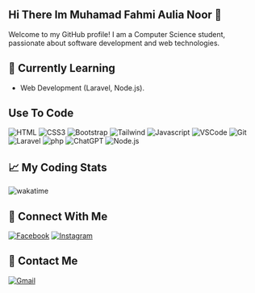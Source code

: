 ## Hi There Im Muhamad Fahmi Aulia Noor 👋
Welcome to my GitHub profile! I am a Computer Science student, passionate about software development and web technologies.

## 🌱 Currently Learning
- Web Development (Laravel, Node.js).

## Use To Code
![HTML](https://img.shields.io/badge/HTML5-E34F26?style=for-the-badge&logo=html5&logoColor=white)
![CSS3](https://img.shields.io/badge/CSS3-1572B6?style=for-the-badge&logo=css3&logoColor=white)
![Bootstrap](https://img.shields.io/badge/Bootstrap-563D7C?style=for-the-badge&logo=bootstrap&logoColor=white)
![Tailwind](https://img.shields.io/badge/Tailwind_CSS-06B6D4?style=for-the-badge&logo=tailwindcss&logoColor=white)
![Javascript](https://img.shields.io/badge/Javascript-F0DB4F?style=for-the-badge&labelColor=black&logo=javascript&logoColor=white)
![VSCode](https://img.shields.io/badge/Visual%20Studio%20Code-007ACC?style=for-the-badge&logo=visual-studio-code&logoColor=white)
![Git](https://img.shields.io/badge/Git-F05032?style=for-the-badge&logo=git&logoColor=white)
![Laravel](https://img.shields.io/badge/Laravel-F05032?style=for-the-badge&logo=laravel&logoColor=white)
![php](https://img.shields.io/badge/php-777BB4?style=for-the-badge&logo=php&logoColor=white)
![ChatGPT](https://img.shields.io/badge/ChatGPT-00A67E?style=for-the-badge&logo=openai&logoColor=white)
![Node.js](https://img.shields.io/badge/Node.js-339933?style=for-the-badge&logo=nodedotjs&logoColor=white)

## 📈 My Coding Stats
![wakatime](https://wakatime.com/badge/user/cf10267d-93a3-4141-8701-b99cd6c15cba.svg)


##  🔗  Connect With Me
[![Facebook](https://img.shields.io/badge/Facebook-4267B2?style=for-the-badge&logo=facebook&logoColor=white)](https://www.facebook.com/profile.php?id=100082060159625&locale=id_ID)
[![Instagram](https://img.shields.io/badge/Instagram-E4405F?style=for-the-badge&logo=instagram&logoColor=white)](https://www.instagram.com/fhmianoorr_/)

## 📧 Contact Me
[![Gmail](https://img.shields.io/badge/Email-4285F4?style=for-the-badge&logo=gmail&logoColor=white)](fahmanoor12@gmail.com)

